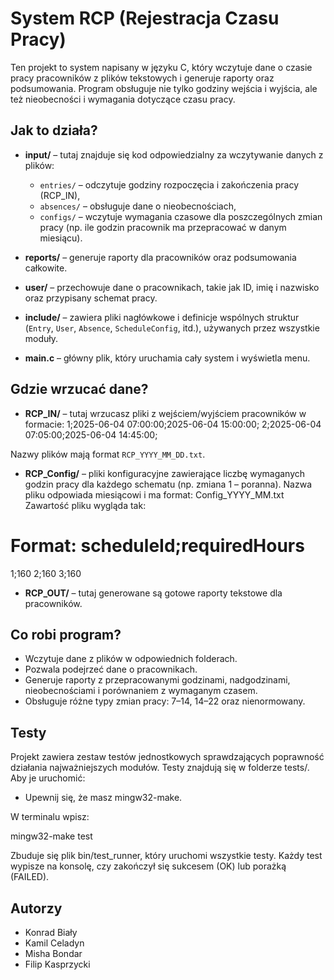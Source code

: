 # System RCP (Rejestracja Czasu Pracy)

Ten projekt to system napisany w języku C, który wczytuje dane o czasie pracy pracowników z plików tekstowych i generuje raporty oraz podsumowania. Program obsługuje nie tylko godziny wejścia i wyjścia, ale też nieobecności i wymagania dotyczące czasu pracy.

## Jak to działa?

- **input/** – tutaj znajduje się kod odpowiedzialny za
wczytywanie danych z plików:
  - `entries/` – odczytuje godziny rozpoczęcia i zakończenia pracy (RCP_IN),
  - `absences/` – obsługuje dane o nieobecnościach,
  - `configs/` – wczytuje wymagania czasowe dla poszczególnych zmian pracy (np. ile godzin pracownik ma przepracować w danym miesiącu).

- **reports/** – generuje raporty dla pracowników oraz podsumowania całkowite.

- **user/** – przechowuje dane o pracownikach, takie jak ID, imię i nazwisko oraz przypisany schemat pracy.

- **include/** – zawiera pliki nagłówkowe i definicje wspólnych struktur (`Entry`, `User`, `Absence`, `ScheduleConfig`, itd.), używanych przez wszystkie moduły.

- **main.c** – główny plik, który uruchamia cały system i wyświetla menu.

## Gdzie wrzucać dane?

- **RCP_IN/** – tutaj wrzucasz pliki z wejściem/wyjściem pracowników w formacie:
1;2025-06-04 07:00:00;2025-06-04 15:00:00;
2;2025-06-04 07:05:00;2025-06-04 14:45:00;

Nazwy plików mają format `RCP_YYYY_MM_DD.txt`.

- **RCP_Config/** – pliki konfiguracyjne zawierające liczbę wymaganych godzin pracy dla każdego schematu (np. zmiana 1 – poranna).
Nazwa pliku odpowiada miesiącowi i ma format: Config_YYYY_MM.txt
Zawartość pliku wygląda tak:

# Format: scheduleId;requiredHours
1;160
2;160
3;160

- **RCP_OUT/** – tutaj generowane są gotowe raporty tekstowe dla pracowników.

## Co robi program?

- Wczytuje dane z plików w odpowiednich folderach.
- Pozwala podejrzeć dane o pracownikach.
- Generuje raporty z przepracowanymi godzinami, nadgodzinami, nieobecnościami i porównaniem z wymaganym czasem.
- Obsługuje różne typy zmian pracy: 7–14, 14–22 oraz nienormowany.

## Testy
Projekt zawiera zestaw testów jednostkowych sprawdzających poprawność działania najważniejszych modułów.
Testy znajdują się w folderze tests/. Aby je uruchomić:

- Upewnij się, że masz mingw32-make.

W terminalu wpisz:

mingw32-make test

Zbuduje się plik bin/test_runner, który uruchomi wszystkie testy.
Każdy test wypisze na konsolę, czy zakończył się sukcesem (OK) lub porażką (FAILED).

## Autorzy

- Konrad Biały
- Kamil Celadyn
- Misha Bondar
- Filip Kasprzycki
